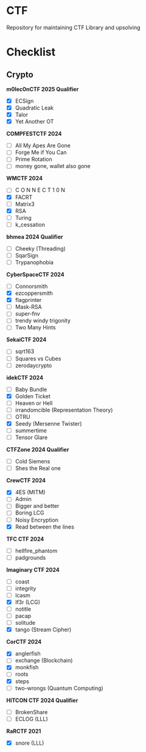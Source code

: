 # CTF

Repository for maintaining CTF Library and upsolving



# Checklist

## Crypto

**m0lec0nCTF 2025 Qualifier**

- [x] ECSign
- [x] Quadratic Leak
- [x] Talor
- [x] Yet Another OT

**COMPFESTCTF 2024**

- [ ] All My Apes Are Gone
- [ ] Forge Me if You Can
- [ ] Prime Rotation
- [ ] money gone, wallet also gone

**WMCTF 2024**

- [ ] C O N N E C T 1 0 N
- [x] FACRT
- [ ] Matrix3
- [x] RSA
- [ ] Turing
- [ ] k_cessation

**bhmea 2024 Qualifier**

- [ ] Cheeky (Threading)
- [ ] SqarSign
- [ ] Trypanophobia

**CyberSpaceCTF 2024**

- [ ] Connorsmith
- [x] ezcoppersmith
- [x] flagprinter
- [ ] Mask-RSA
- [ ] super-fnv
- [ ] trendy windy trigonity
- [ ] Two Many Hints

**SekaiCTF 2024**

- [ ] sqrt163
- [ ] Squares vs Cubes
- [ ] zerodaycrypto

**idekCTF 2024**

- [ ] Baby Bundle
- [x] Golden Ticket
- [ ] Heaven or Hell
- [ ] irrandomcible (Representation Theory)
- [ ] OTRU
- [x] Seedy (Mersenne Twister)
- [ ] summertime
- [ ] Tensor Glare

**CTFZone 2024 Qualifier**

- [ ] Cold Siemens
- [ ] Shes the Real one

**CrewCTF 2024**    

- [x] 4ES (MITM)
- [ ] Admin
- [ ] Bigger and better
- [ ] Boring LCG
- [ ] Noisy Encryption
- [x] Read between the lines

 **TFC CTF 2024** 

- [ ] hellfire_phantom
- [ ] padgrounds

**Imaginary CTF 2024**

- [ ] coast
- [ ] integrity
- [ ] lcasm
- [x] lf3r (LCG)
- [ ] notitle
- [ ] pacap
- [ ] solitude
- [x] tango (Stream Cipher)

**CorCTF 2024**

- [x] anglerfish
- [ ] exchange (Blockchain)
- [x] monkfish
- [ ] roots
- [x] steps
- [ ] two-wrongs (Quantum Computing)

**HITCON CTF 2024 Qualifier**

- [ ] BrokenShare
- [ ] ECLOG (LLL)

**RaRCTF 2021**

- [x] snore (LLL)